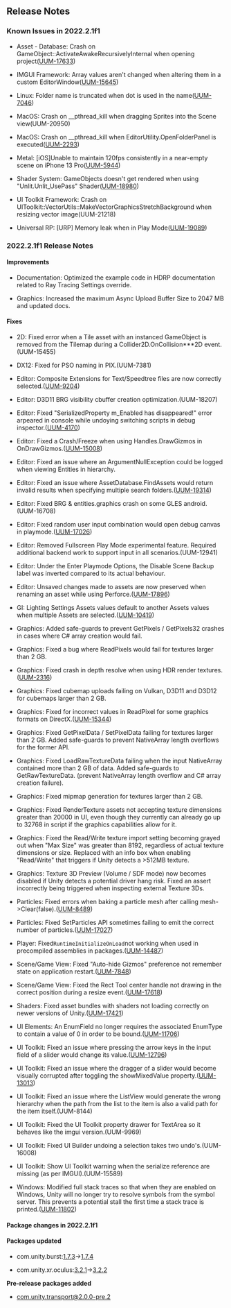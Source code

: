 ## Release Notes

### Known Issues in 2022.2.1f1

-   Asset - Database: Crash on GameObject::ActivateAwakeRecursivelyInternal when opening project([UUM-17633](https://issuetracker.unity3d.com/issues/crash-on-gameobject-activateawakerecursivelyinternal-when-opening-project))

-   IMGUI Framework: Array values aren\'t changed when altering them in a custom EditorWindow([UUM-15645](https://issuetracker.unity3d.com/issues/array-values-arent-changed-when-altering-them-in-a-custom-editorwindow))

-   Linux: Folder name is truncated when dot is used in the name([UUM-7046](https://issuetracker.unity3d.com/issues/folder-name-is-truncated-when-dot-is-used-in-the-name))

-   MacOS: Crash on \_\_pthread_kill when dragging Sprites into the Scene view(UUM-20950)

-   MacOS: Crash on \_\_pthread_kill when EditorUtility.OpenFolderPanel is executed([UUM-2293](https://issuetracker.unity3d.com/issues/crash-on-pthread-kill-when-editorutility-dot-openfolderpanel-is-executed))

-   Metal: \[iOS\]Unable to maintain 120fps consistently in a near-empty scene on iPhone 13 Pro([UUM-5944](https://issuetracker.unity3d.com/issues/ios-target-fps-is-ignored-on-iphone-13-pro))

-   Shader System: GameObjects doesn\'t get rendered when using \"Unlit.Unlit_UsePass\" Shader([UUM-18980](https://issuetracker.unity3d.com/issues/sphere-gameobject-doesnt-get-rendered-when-using-unlit-dot-unlit-usepass-shader))

-   UI Toolkit Framework: Crash on UIToolkit::VectorUtils::MakeVectorGraphicsStretchBackground when resizing vector image(UUM-21218)

-   Universal RP: \[URP\] Memory leak when in Play Mode([UUM-19089](https://issuetracker.unity3d.com/issues/urp-memory-leak-when-in-play-mode))

### 2022.2.1f1 Release Notes

#### Improvements

-   Documentation: Optimized the example code in HDRP documentation related to Ray Tracing Settings override.

-   Graphics: Increased the maximum Async Upload Buffer Size to 2047 MB and updated docs.

#### Fixes

-   2D: Fixed error when a Tile asset with an instanced GameObject is removed from the Tilemap during a Collider2D.OnCollision\*\*\*2D event.(UUM-15455)

-   DX12: Fixed for PSO naming in PIX.(UUM-7381)

-   Editor: Composite Extensions for Text/Speedtree files are now correctly selected.([UUM-9204](https://issuetracker.unity3d.com/issues/scriptedimporters-are-selected-by-default-when-using-multiple-in-the-extension))

-   Editor: D3D11 BRG visibility cbuffer creation optimization.(UUM-18207)

-   Editor: Fixed \"SerializedProperty m_Enabled has disappeared!\" error arpeared in console while undoying switching scripts in debug inspector.([UUM-4170](https://issuetracker.unity3d.com/issues/serializedproperty-m-enabled-has-disappeared-error-arpeared-in-console-while-undoying-switching-scripts-in-debug-inspector))

-   Editor: Fixed a Crash/Freeze when using Handles.DrawGizmos in OnDrawGizmos.([UUM-15008](https://issuetracker.unity3d.com/issues/crash-slash-freeze-when-using-handles-dot-drawgizmos-in-ondrawgizmos))

-   Editor: Fixed an issue where an ArgumentNullException could be logged when viewing Entities in hierarchy.

-   Editor: Fixed an issue where AssetDatabase.FindAssets would return invalid results when specifying multiple search folders.([UUM-19314](https://issuetracker.unity3d.com/issues/probuilder-srp-wrong-material-assigned-to-probuilder-shape-upon-creation))

-   Editor: Fixed BRG & entities.graphics crash on some GLES android.(UUM-16708)

-   Editor: Fixed random user input combination would open debug canvas in playmode.([UUM-17026](https://issuetracker.unity3d.com/issues/linux-debug-canvas-gameobject-gets-added-to-the-scene-when-shift-plus-w-is-pressed-while-in-play-mode))

-   Editor: Removed Fullscreen Play Mode experimental feature. Required additional backend work to support input in all scenarios.(UUM-12941)

-   Editor: Under the Enter Playmode Options, the Disable Scene Backup label was inverted compared to its actual behaviour.

-   Editor: Unsaved changes made to assets are now preserved when renaming an asset while using Perforce.([UUM-17896](https://issuetracker.unity3d.com/issues/changes-made-to-assets-are-not-saved-when-renaming-the-asset-while-using-perforce-2))

-   GI: Lighting Settings Assets values default to another Assets values when multiple Assets are selected.([UUM-10419](https://issuetracker.unity3d.com/issues/lighting-settings-assets-values-default-to-another-assets-values-when-multiple-assets-are-selected))

-   Graphics: Added safe-guards to prevent GetPixels / GetPixels32 crashes in cases where C# array creation would fail.

-   Graphics: Fixed a bug where ReadPixels would fail for textures larger than 2 GB.

-   Graphics: Fixed crash in depth resolve when using HDR render textures.([UUM-2316](https://issuetracker.unity3d.com/issues/crash-on-gfxdeviced3d11base-resolvedepthintotexture-when-using-hdr-enabled-rendertextures))

-   Graphics: Fixed cubemap uploads failing on Vulkan, D3D11 and D3D12 for cubemaps larger than 2 GB.

-   Graphics: Fixed for incorrect values in ReadPixel for some graphics formats on DirectX.([UUM-15344](https://issuetracker.unity3d.com/issues/incorrect-values-in-readpixel-for-some-16bit-graphicsformat-when-on-windows))

-   Graphics: Fixed GetPixelData / SetPixelData failing for textures larger than 2 GB. Added safe-guards to prevent NativeArray length overflows for the former API.

-   Graphics: Fixed LoadRawTextureData failing when the input NativeArray contained more than 2 GB of data. Added safe-guards to GetRawTextureData. (prevent NativeArray length overflow and C# array creation failure).

-   Graphics: Fixed mipmap generation for textures larger than 2 GB.

-   Graphics: Fixed RenderTexture assets not accepting texture dimensions greater than 20000 in UI, even though they currently can already go up to 32768 in script if the graphics capabilities allow for it.

-   Graphics: Fixed the Read/Write texture import setting becoming grayed out when \"Max Size\" was greater than 8192, regardless of actual texture dimensions or size. Replaced with an info box when enabling \"Read/Write\" that triggers if Unity detects a \>512MB texture.

-   Graphics: Texture 3D Preview (Volume / SDF mode) now becomes disabled if Unity detects a potential driver hang risk. Fixed an assert incorrectly being triggered when inspecting external Texture 3Ds.

-   Particles: Fixed errors when baking a particle mesh after calling mesh-\>Clear(false).([UUM-8489](https://issuetracker.unity3d.com/issues/particlesystemrenderer-bakemesh-method-throws-out-of-bounds-arguments-error-when-invoked))

-   Particles: Fixed SetParticles API sometimes failing to emit the correct number of particles.([UUM-17027](https://issuetracker.unity3d.com/issues/particlesystem-does-not-add-all-particles-when-a-large-number-of-particle-systems-exist-in-a-scene))

-   Player: Fixed` RuntimeInitializeOnLoad `not working when used in precompiled assemblies in packages.([UUM-14487](https://issuetracker.unity3d.com/issues/initializeonload-is-not-called-in-build-when-relocating-and-reinstalling-a-package))

-   Scene/Game View: Fixed \"Auto-hide Gizmos\" preference not remember state on application restart.([UUM-7848](https://issuetracker.unity3d.com/issues/auto-hide-gizmos-preference-is-not-saved-when-reopening-the-project))

-   Scene/Game View: Fixed the Rect Tool center handle not drawing in the correct position during a resize event.([UUM-17618](https://issuetracker.unity3d.com/issues/gameobject-center-indicator-is-offset-whilst-resizing-gameobject-to-the-point-where-center-indicator-is-no-longer-visible))

-   Shaders: Fixed asset bundles with shaders not loading correctly on newer versions of Unity.([UUM-17421](https://issuetracker.unity3d.com/issues/assertion-failed-on-expression-m-bufferstobind-shadertype-bind-dot-buffer-equals-equals-null-is-thrown-when-entering-the-play-mode))

-   UI Elements: An EnumField no longer requires the associated EnumType to contain a value of 0 in order to be bound.([UUM-11706](https://issuetracker.unity3d.com/issues/enumfield-throws-nullreferenceexception-error-when-the-enum-doesnt-have-the-default-value-of-0))

-   UI Toolkit: Fixed an issue where pressing the arrow keys in the input field of a slider would change its value.([UUM-12796](https://issuetracker.unity3d.com/issues/arrow-keys-change-slider-value-instead-of-caret-position-when-the-range-attribute-is-used))

-   UI Toolkit: Fixed an issue where the dragger of a slider would become visually corrupted after toggling the showMixedValue property.([UUM-13013](https://issuetracker.unity3d.com/issues/slider-handle-position-is-offset-when-sliders-showmixedvalue-value-is-changed))

-   UI Toolkit: Fixed an issue where the ListView would generate the wrong hierarchy when the path from the list to the item is also a valid path for the item itself.(UUM-8144)

-   UI Toolkit: Fixed the UI Toolkit property drawer for TextArea so it behaves like the imgui version.(UUM-9969)

-   UI Toolkit: Fixed UI Builder undoing a selection takes two undo\'s.(UUM-16008)

-   UI Toolkit: Show UI Toolkit warning when the serialize reference are missing (as per IMGUI).(UUM-15589)

-   Windows: Modified full stack traces so that when they are enabled on Windows, Unity will no longer try to resolve symbols from the symbol server. This prevents a potential stall the first time a stack trace is printed.([UUM-11802](https://issuetracker.unity3d.com/issues/stackwalker-is-misconfigured-to-downloads-symbols-from-symbol-servers))

#### Package changes in 2022.2.1f1

#### Packages updated

-   com.unity.burst:[1.7.3](https://docs.unity3d.com/Packages/com.unity.burst@1.7//changelog/CHANGELOG.html)→[1.7.4](https://docs.unity3d.com/Packages/com.unity.burst@1.7//changelog/CHANGELOG.html)

-   com.unity.xr.oculus:[3.2.1](https://docs.unity3d.com/Packages/com.unity.xr.oculus@3.2//changelog/CHANGELOG.html)→[3.2.2](https://docs.unity3d.com/Packages/com.unity.xr.oculus@3.2//changelog/CHANGELOG.html)

**Pre-release packages added**

-   [com.unity.transport@2.0.0-pre.2](https://docs.unity3d.com/Packages/com.unity.transport@2.0//changelog/CHANGELOG.html)
